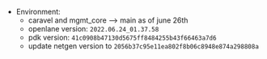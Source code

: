 - Environment:
    - caravel and mgmt_core --> main as of june 26th
    - openlane version: `2022.06.24_01.37.58`
    - pdk version: `41c0908b47130d5675ff8484255b43f66463a7d6`
    - update netgen version to `2056b37c95e11ea802f8b06c8948e874a298808a`
